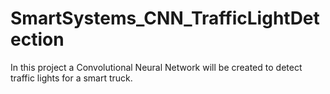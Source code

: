 # SmartSystems_CNN_TrafficLightDetection
In this project a Convolutional Neural Network will be created to detect traffic lights for a smart truck.

